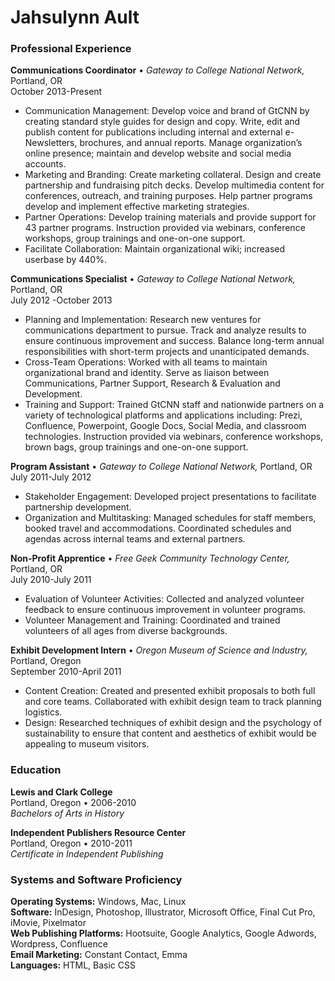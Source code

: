 # Jahsulynn Ault


### Professional Experience

**Communications Coordinator** • *Gateway to College National Network,* Portland, OR  
October 2013-Present

- Communication Management: Develop voice and brand of GtCNN by creating standard style guides for design and copy.  Write, edit and publish content for publications including internal and external e-Newsletters, brochures, and annual reports. Manage organization’s online presence; maintain and develop website and social media accounts. 
- Marketing and Branding: Create marketing collateral.  Design and create partnership and fundraising pitch decks. Develop multimedia content for conferences, outreach, and training purposes. Help partner programs develop and implement effective marketing strategies.
- Partner Operations: Develop training materials and provide support for 43 partner programs. Instruction provided via webinars, conference workshops, group trainings and one-on-one support.  
- Facilitate Collaboration: Maintain organizational wiki; increased userbase by 440%.  

**Communications Specialist** • *Gateway to College National Network,* Portland, OR  
July 2012 -October 2013

- Planning and Implementation: Research new ventures for communications department to pursue. Track and analyze results to ensure continuous improvement and success. Balance long-term annual responsibilities with short-term projects and unanticipated demands.
- Cross-Team Operations: Worked with all teams to maintain organizational brand and identity. Serve as liaison between Communications, Partner Support, Research & Evaluation and Development. 
- Training and Support: Trained GtCNN staff and nationwide partners on a variety of technological platforms and applications including: Prezi, Confluence, Powerpoint, Google Docs, Social Media, and classroom technologies. Instruction provided via webinars, conference workshops, brown bags, group trainings and one-on-one support.

**Program Assistant** • *Gateway to College National Network,* Portland, OR  
July 2011-July 2012

- Stakeholder Engagement: Developed project presentations to facilitate partnership development.
- Organization and Multitasking: Managed schedules for staff members, booked travel and accommodations. Coordinated schedules and agendas across internal teams and external partners.

**Non-Profit Apprentice** • *Free Geek Community Technology Center,* Portland, OR   
July 2010-July 2011

- Evaluation of Volunteer Activities: Collected and analyzed volunteer feedback to ensure continuous improvement in volunteer programs.
- Volunteer Management and Training: Coordinated and trained volunteers of all ages from diverse backgrounds. 

**Exhibit Development Intern** • *Oregon Museum of Science and Industry,* Portland, Oregon  
September 2010-April 2011

- Content Creation: Created and presented exhibit proposals to both full and core teams. Collaborated with exhibit design team to track planning logistics.
- Design: Researched techniques of exhibit design and the psychology of sustainability to ensure that content and aesthetics of exhibit would be appealing to museum visitors.

### Education
**Lewis and Clark College**  
Portland, Oregon • 2006-2010  
*Bachelors of Arts in History* 
	
**Independent Publishers Resource Center**  
Portland, Oregon • 2010-2011  
*Certificate in Independent Publishing*

### Systems and Software Proficiency
**Operating Systems:** Windows, Mac, Linux  
**Software:** InDesign, Photoshop, Illustrator, Microsoft Office, Final Cut Pro, iMovie, Pixelmator  
**Web Publishing Platforms:** Hootsuite, Google Analytics, Google Adwords, Wordpress, Confluence  
**Email Marketing:** Constant Contact, Emma  
**Languages:** HTML, Basic CSS  
